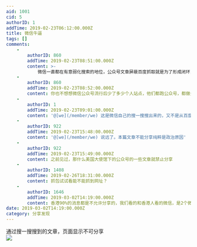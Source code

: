 ```yaml
---
aid: 1001
cid: 5
authorID: 1
addTime: 2019-02-23T06:12:00.000Z
title: 微信牛逼
tags: []
comments:
    -
        authorID: 860
        addTime: 2019-02-23T08:51:00.000Z
        content: >-
            微信一直都在有意弱化搜索的地位，公众号文章屏蔽百度抓取就是为了形成闭环，微博之类的网站也是，把内容的创作者，给封闭起来，防止其他平台抓，同时也为了更好监管，封闭传播速度更慢，可以防止大量搜索，出了事也可以立即删除。
    -
        authorID: 860
        addTime: 2019-02-23T08:52:00.000Z
        content: 你也不想想微信公众号流行后少了多少个人站点，他们都跑公众号，都做公众号了。
    -
        authorID: 1
        addTime: 2019-02-23T09:01:00.000Z
        content: '@[we](/member/we) 这是微信自己的搜一搜搜出来的，又不是从百度里搜的。'
    -
        authorID: 922
        addTime: 2019-02-23T15:48:00.000Z
        content: '@[we](/member/we) 说远了。本篇文章不能分享纯粹是政治原因'
    -
        authorID: 922
        addTime: 2019-02-23T15:49:00.000Z
        content: 之前见过，那什么美国大使馆下的公众号的一些文章就禁止分享
    -
        authorID: 1408
        addTime: 2019-02-26T18:31:00.000Z
        content: 抓包试试看能不能抓到网址？
    -
        authorID: 1646
        addTime: 2019-03-02T14:19:00.000Z
        content: 香港90%的消息都是不允许分享的，我们看的和香港人看的微信，是2个微信
date: 2019-03-02T14:19:00.000Z
category: 分享发现
---
```


通过搜一搜搜到的文章，页面显示不可分享  
![](https://i.imgur.com/rdM2tLt.jpg)
